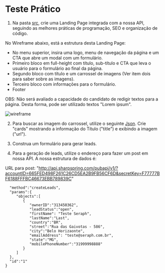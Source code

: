# Teste Prático

1. Na pasta [src](/src/), crie uma Landing Page integrada com a nossa API, seguindo as melhores práticas de programação, SEO e organização de código.

No Wireframe abaixo, está a estrutura desta Landing Page:
* No menu superior, insira uma logo, menu de navegação da página e um CTA que abre um modal com um formulário.
* Primeiro bloco em full-height com título, sub-título e CTA que leva o usuário para o formulário ao final da página.
* Segundo bloco com título e um carrossel de imagens (Ver item dois para saber sobre as imagens).
* Terceiro bloco com informações para o formulário.
* Footer

OBS: Não será avaliado a capacidade do candidato de redigir textos para a página. Desta forma, pode ser utilizado textos "Lorem ipsum".

![wireframe](https://blog.lidery.org.br/wp-content/uploads/2019/03/Wireframe2.jpg)


2. Para buscar as imagem do carrossel, utilize o seguinte [Json](https://jsonplaceholder.typicode.com/photos). Crie "cards" mostrando a informação do Título ("title") e exibindo a imagem ("url").

3. Construa um formulário para gerar leads.

4. Para a geração de leads, utilize o endereço para fazer um post em nossa API. A nossa estrutura de dados é:

URL para post: "http://api.sharpspring.com/pubapi/v1/?accountID=665FED498F261C26CD5EA2B9FB56CF6D&secretKey=F77777BF6188FFFBC46673EBB789839C"

````{
  "method":"createLeads",
  "params":{
     "objects":[
        {
           "ownerID":"313450362",
           "leadStatus":"open",
           "firstName": "Teste Seraph",
           "lastName":"Last",
           "country":"BR",
           "street":"Rua das Gaivotas - 586",
           "city":"Belo Horizaonte",
           "emailAddress": "teste@seraph.com.br",
           "state":"MG",
           "mobilePhoneNumber":"31999998888"
        }
     ]
  },
  "id":"1"
}

`````
